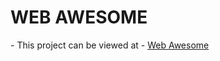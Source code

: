 
# WEB AWESOME

<p>
    - This project can be viewed at - <a href="https://keithowino.github.io/the-odin-project-course/projects/web-awesome/index.html" target="_blank" rel="noopener noreferrer">Web Awesome</a>
</p>
